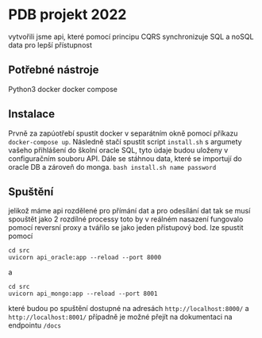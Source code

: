 # PDB projekt 2022
vytvořili jsme api, které pomocí principu CQRS synchronizuje SQL a noSQL data pro lepší přístupnost

## Potřebné nástroje
Python3
docker
docker compose

## Instalace
Prvně za zapúotřebí spustit docker v separátním okně pomocí příkazu `docker-compose up`.
Následně stačí spustit script `install.sh` s argumety vašeho přihlášení do školní oracle SQL, tyto údaje budou uloženy v configuračním souboru API. Dále se stáhnou data, které se importují do oracle DB a zároveň do monga.
`bash install.sh name password`

## Spuštění
jelikož máme api rozdělené pro přímání dat a pro odesílání dat tak se musí spouštět jako 2 rozdílné processy toto by v reálném nasazení fungovalo pomocí reversní proxy a tvářilo se jako jeden přístupový bod.
lze spustit pomocí
```
cd src
uvicorn api_oracle:app --reload --port 8000
```
a
```
cd src
uvicorn api_mongo:app --reload --port 8001
```

které budou po spuštění dostupné na adresách `http://localhost:8000/` a `http://localhost:8001/` případně je možné přejít na dokumentaci na endpointu `/docs`
